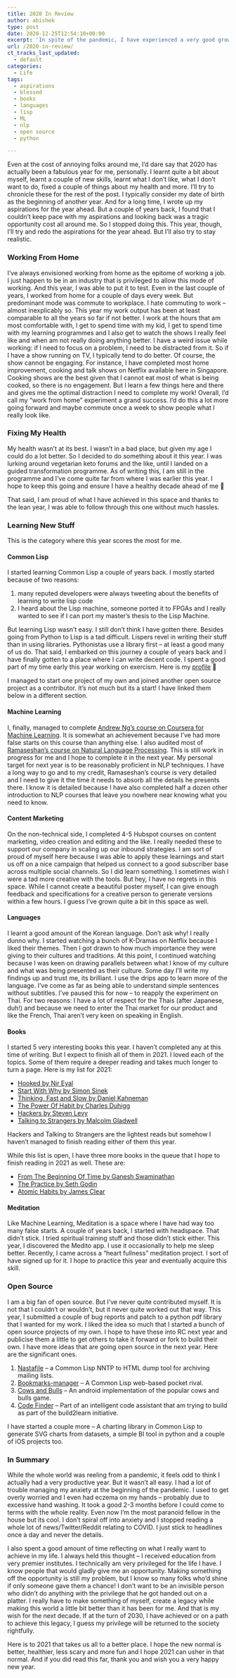```yaml
---
title: 2020 In Review
author: abishek
type: post
date: 2020-12-25T12:54:10+00:00
excerpt: 'In spite of the pandemic, I have experienced a very good growth personally. I try to summarise my learnings, struggles and growth and hope to get you all think this way too! '
url: /2020-in-review/
ct_tracks_last_updated:
  - default
categories:
  - Life
tags:
  - aspirations
  - blessed
  - books
  - languages
  - lisp
  - ML
  - nlp
  - open source
  - python

---
```

Even at the cost of annoying folks around me, I&#8217;d dare say that 2020 has actually been a fabulous year for me, personally. I learnt quite a bit about myself, learnt a couple of new skills, learnt what I don&#8217;t like, what I don&#8217;t want to do, fixed a couple of things about my health and more. I&#8217;ll try to chronicle these for the rest of the post. I typically consider my date of birth as the beginning of another year. And for a long time, I wrote up my aspirations for the year ahead. But a couple of years back, I found that I couldn&#8217;t keep pace with my aspirations and looking back was a tragic opportunity cost all around me. So I stopped doing this. This year, though, I&#8217;ll try and redo the aspirations for the year ahead. But I&#8217;ll also try to stay realistic.

### Working From Home

I&#8217;ve always envisioned working from home as the epitome of working a job. I just happen to be in an industry that is privileged to allow this mode of working. And this year, I was able to put it to test. Even in the last couple of years, I worked from home for a couple of days every week. But predominant mode was commute to workplace. I hate commuting to work &#8211; almost inexplicably so. This year my work output has been at least comparable to all the years so far if not better. I work at the hours that am most comfortable with, I get to spend time with my kid, I get to spend time with my learning programmes and I also get to watch the shows I really feel like and when am not really doing anything better. I have a weird issue while working: if I need to focus on a problem, I need to be distracted from it. So if I have a show running on TV, I typically tend to do better. Of course, the show cannot be engaging. For instance, I have completed most home improvement, cooking and talk shows on Netflix available here in Singapore. Cooking shows are the best given that I cannot eat most of what is being cooked, so there is no engagement. But I learn a few things here and there and gives me the optimal distraction I need to complete my work! Overall, I&#8217;d call my &#8220;work from home&#8221; experiment a grand success. I&#8217;d do this a lot more going forward and maybe commute once a week to show people what I really look like.

### Fixing My Health

My health wasn&#8217;t at its best. I wasn&#8217;t in a bad place, but given my age I could do a lot better. So I decided to do something about it this year. I was lurking around vegetarian keto forums and the like, until I landed on a guided transformation programme. As of writing this, I am still in the programme and I&#8217;ve come quite far from where I was earlier this year. I hope to keep this going and ensure I have a healthy decade ahead of me 🙂

That said, I am proud of what I have achieved in this space and thanks to the lean year, I was able to follow through this one without much hassles.

### Learning New Stuff

This is the category where this year scores the most for me.

#### Common Lisp

I started learning Common Lisp a couple of years back. I mostly started because of two reasons:

  1. many reputed developers were always tweeting about the benefits of learning to write lisp code
  2. I heard about the Lisp machine, someone ported it to FPGAs and I really wanted to see if I can port my master&#8217;s thesis to the Lisp Machine.

But learning Lisp wasn&#8217;t easy. I still don&#8217;t think I have gotten there. Besides going from Python to Lisp is a tad difficult. Lispers revel in writing their stuff than in using libraries. Pythonistas use a library first &#8211; at least a good many of us do. That said, I embarked on this journey a couple of years back and I have finally gotten to a place where I can write decent code. I spent a good part of my time early this year working on exercism. Here is my [profile][1] 🙂

I managed to start one project of my own and joined another open source project as a contributor. It&#8217;s not much but its a start! I have linked them below in a different section.

#### Machine Learning

I, finally, managed to complete [Andrew Ng&#8217;s course on Coursera for Machine Learning][2]. It is somewhat an achievement because I&#8217;ve had more false starts on this course than anything else. I also audited most of [Ramaseshan&#8217;s course on Natural Language Processing][3]. This is still work in progress for me and I hope to complete it in the next year. My personal target for next year is to be reasonably proficient in NLP techniques. I have a long way to go and to my credit, Ramaseshan&#8217;s course is very detailed and I need to give it the time it needs to absorb all the details he presents there. I know it is detailed because I have also completed half a dozen other introduction to NLP courses that leave you nowhere near knowing what you need to know.

#### Content Marketing

On the non-technical side, I completed 4-5 Hubspot courses on content marketing, video creation and editing and the like. I really needed these to support our company in scaling up our inbound strategies. I am sort of proud of myself here because I was able to apply these learnings and start us off on a nice campaign that helped us connect to a good subscriber base across multiple social channels. So I did learn something. I sometimes wish I were a tad more creative with the tools. But hey, I have no regrets in this space. While I cannot create a beautiful poster myself, I can give enough feedback and specifications for a creative person to generate versions within a few hours. I guess I&#8217;ve grown quite a bit in this space as well.

#### Languages

I learnt a good amount of the Korean language. Don&#8217;t ask why! I really dunno why. I started watching a bunch of K-Dramas on Netflix because I liked their themes. Then I got drawn to how much importance they were giving to their cultures and traditions. At this point, I continued watching because I was keen on drawing parallels between what I know of my culture and what was being presented as their culture. Some day I&#8217;ll write my findings up and trust me, its brilliant. I use the drips app to learn more of the language. I&#8217;ve come as far as being able to understand simple sentences without subtitles. I&#8217;ve paused this for now &#8211; to reapply the experiment on Thai. For two reasons: I have a lot of respect for the Thais (after Japanese, duh!) and because we need to enter the Thai market for our product and like the French, Thai aren&#8217;t very keen on speaking in English.

#### Books

I started 5 very interesting books this year. I haven&#8217;t completed any at this time of writing. But I expect to finish all of them in 2021. I loved each of the topics. Some of them require a deeper reading and takes much longer to turn a page. Here is my list for 2021:

  * [Hooked by Nir Eyal][4]
  * [Start With Why by Simon Sinek][5]
  * [Thinking, Fast and Slow by Daniel Kahneman][6]
  * [The Power Of Habit by Charles Duhigg][7]
  * [Hackers by Steven Levy][8]
  * [Talking to Strangers by Malcolm Gladwell][9]

Hackers and Talking to Strangers are the lightest reads but somehow I haven&#8217;t managed to finish reading either of them this year.

While this list is open, I have three more books in the queue that I hope to finish reading in 2021 as well. These are:

  * [From The Beginning Of Time by Ganesh Swaminathan][10]
  * [The Practice by Seth Godin][11]
  * [Atomic Habits by James Clear][12]

#### Meditation

Like Machine Learning, Meditation is a space where I have had way too many false starts. A couple of years back, I started with headspace. That didn&#8217;t stick. I tried spiritual training stuff and those didn&#8217;t stick either. This year, I discovered the Medito app. I use it occasionally to help me sleep better. Recently, I came across a &#8220;heart fullness&#8221; meditation project. I sort of have signed up for it. I hope to practice this year and eventually acquire this skill.

### Open Source

I am a big fan of open source. But I&#8217;ve never quite contributed myself. It is not that I couldn&#8217;t or wouldn&#8217;t, but it never quite worked out that way. This year, I submitted a couple of bug reports and patch to a python pdf library that I wanted for my work. I liked the idea so much that I started a bunch of open source projects of my own. I hope to have these into RC next year and publicise them a little to get others to take it forward or fork to build their own. I have more ideas that are going open source in the next year. Here are the significant ones.

  1. [Nastafile][13] &#8211; a Common Lisp NNTP to HTML dump tool for archiving mailing lists.
  2. [Bookmarks-manager][14] &#8211; A Common Lisp web-based pocket rival.
  3. [Cows and Bulls][15] &#8211; An android implementation of the popular cows and bulls game.
  4. [Code Finder][16] &#8211; Part of an intelligent code assistant that am trying to build as part of the build2learn initiative.

I have started a couple more &#8211; A charting library in Common Lisp to generate SVG charts from datasets, a simple BI tool in python and a couple of iOS projects too.

### In Summary

While the whole world was reeling from a pandemic, it feels odd to think I actually had a very productive year. But it wasn&#8217;t all easy. I had a lot of trouble managing my anxiety at the beginning of the pandemic. I used to get overly worried and I even had eczema on my hands &#8211; probably due to excessive hand washing. It took a good 2-3 months before I could come to terms with the whole reality. Even now I&#8217;m the most paranoid fellow in the house but its cool. I don&#8217;t spiral off into anxiety and I stopped reading a whole lot of news/Twitter/Reddit relating to COVID. I just stick to headlines once a day and never the details.

I also spent a good amount of time reflecting on what I really want to achieve in my life. I always held this thought &#8211; I received education from very premier institutes. I technically am very privileged for the life I have. I know people that would gladly give me an opportunity. Making something off the opportunity is still my problem, but I know so many folks who&#8217;d shine if only someone gave them a chance! I don&#8217;t want to be an invisible person who didn&#8217;t do anything with the privilege that he got handed out on a platter. I really have to make something of myself, create a legacy while making this world a little bit better than it has been for me. And that is my wish for the next decade. If at the turn of 2030, I have achieved or on a path to achieve this legacy, I guess my privilege will be returned to the society rightfully.

Here is to 2021 that takes us all to a better place. I hope the new normal is better, healthier, less scary and more fun and I hope 2021 can usher in that normal. And if you did read this far, thank you and wish you a very happy new year.

 [1]: https://exercism.io/profiles/abishek
 [2]: https://www.coursera.org/learn/machine-learning
 [3]: https://nptel.ac.in/courses/106/106/106106211/
 [4]: https://www.amazon.com/Hooked-How-Build-Habit-Forming-Products/dp/1591847788/ref=sr_1_1?crid=15NQ23JI9XLU0&dchild=1&keywords=hooked+nir+eyal&qid=1608894801&sprefix=hooked+nir+%2Caps%2C371&sr=8-1
 [5]: https://www.amazon.com/Start-Why-Leaders-Inspire-Everyone/dp/1591846447/ref=sr_1_1?crid=2378PACWWSNZ4&dchild=1&keywords=start+with+the+why&qid=1608894830&sprefix=start+with+th%2Caps%2C622&sr=8-1
 [6]: https://www.amazon.com/Thinking-Fast-Slow-Daniel-Kahneman/dp/0374533555/ref=sr_1_1?crid=W302SQN3P8DB&dchild=1&keywords=thinking%2C+fast+and+slow+by+daniel+kahneman&qid=1608894852&sprefix=Thinking%2C+fas%2Caps%2C381&sr=8-1
 [7]: https://www.amazon.com/The-Power-of-Habit-Charles-Duhigg-audiobook/dp/B007EJSMC8/ref=sr_1_1?crid=1HRB9PC01LNLG&dchild=1&keywords=the+power+of+habit+by+charles+duhigg&qid=1608894872&sprefix=the+power+of+habit%2Caps%2C385&sr=8-1
 [8]: https://www.amazon.com/Hackers-Heroes-Computer-Revolution-Anniversary/dp/B017RV1I3C/ref=sr_1_1?dchild=1&keywords=hackers+Steven+levy&qid=1608894897&s=audible&sr=1-1
 [9]: https://www.amazon.com/Talking-to-Strangers-audiobook/dp/B07NJCG1XS/ref=sr_1_1?crid=2MU96O0AR5KXW&dchild=1&keywords=talking+to+strangers+malcolm+gladwell&qid=1608894918&s=audible&sprefix=talking+to%2Caudible%2C389&sr=1-1
 [10]: https://www.amazon.com/Beginning-Time-Science-Puranic-Universe-ebook/dp/B08L5JQZ3G/ref=sr_1_1?crid=35NFBRQU1UN5&dchild=1&keywords=from+the+beginning+of+time+modern+science+and+the+puranic+universe&qid=1608895006&sprefix=from+the+beginning+of+time+%2Caps%2C364&sr=8-1
 [11]: https://www.amazon.com/The-Practice-Shipping-Creative-Work/dp/B089B7SZCN/ref=sr_1_1?dchild=1&keywords=practice+Seth+godin&qid=1608895072&sr=8-1
 [12]: https://www.amazon.com/Atomic-Habits-Proven-Build-Break/dp/0735211299/ref=sr_1_1?crid=175NIZV32GFM2&dchild=1&keywords=atomic+habits&qid=1608895602&sprefix=atomic++%2Caps%2C408&sr=8-1
 [13]: https://github.com/abishek/nastafile
 [14]: https://github.com/abishek/bookmarks-manager
 [15]: https://github.com/abishek/CowsAndBulls
 [16]: https://github.com/abishek/code-finder